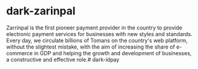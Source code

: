 # dark-zarinpal

Zarrinpal is the first pioneer payment provider in the country to provide electronic payment services for businesses with new styles and standards. Every day, we circulate billions of Tomans on the country's web platform, without the slightest mistake, with the aim of increasing the share of e-commerce in GDP and helping the growth   and development of businesses, a constructive and effective role.# dark-idpay
